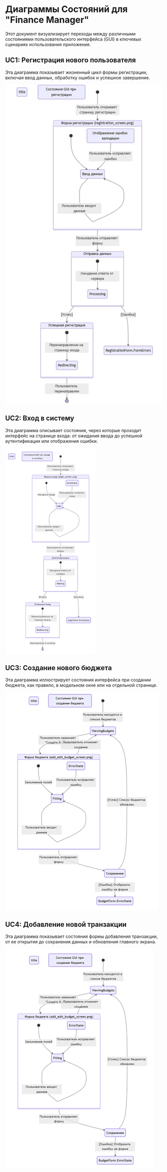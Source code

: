 # Диаграммы Состояний для "Finance Manager"

Этот документ визуализирует переходы между различными состояниями пользовательского интерфейса (GUI) в ключевых сценариях использования приложения.

## UC1: Регистрация нового пользователя

Эта диаграмма показывает жизненный цикл формы регистрации, включая ввод данных, обработку ошибок и успешное завершение.

![Диаграмма состояний UC1: Регистрация](/docs/schema/state1.jpg)

## UC2: Вход в систему

Эта диаграмма описывает состояния, через которые проходит интерфейс на странице входа: от ожидания ввода до успешной аутентификации или отображения ошибки.

![Диаграмма состояний UC2: Вход в систему](/docs/schema/state2.png)

## UC3: Создание нового бюджета

Эта диаграмма иллюстрирует состояния интерфейса при создании бюджета, как правило, в модальном окне или на отдельной странице.

![Диаграмма состояний UC3: Создание бюджета](/docs/schema/state3.png)

## UC4: Добавление новой транзакции

Эта диаграмма показывает состояния формы добавления транзакции, от ее открытия до сохранения данных и обновления главного экрана.

![Диаграмма состояний UC4: Добавление транзакции](/docs/schema/state4.png)